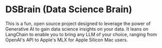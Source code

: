 # DSBrain (Data Science Brain)
This is a fun, open source project designed to leverage the power of Generative AI to gain data science insights on your data. It leans on LangChain to enable you to bring any LLM of your choice, ranging from OpenAI's API to Apple's MLX for Apple Silicon Mac users.